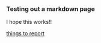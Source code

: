 ### Testing out a markdown page

I hope this works!!

[things to report](./meeting_notes/things_to_tell.md)

